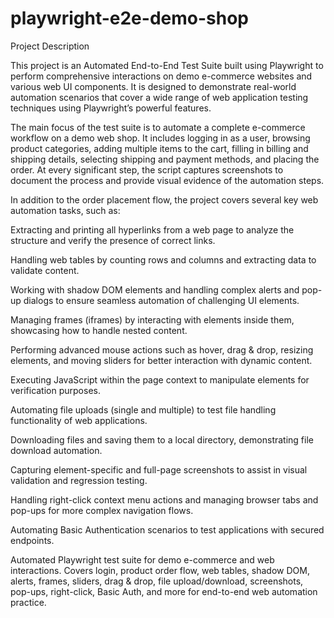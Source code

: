 # playwright-e2e-demo-shop
Project Description

This project is an Automated End-to-End Test Suite built using Playwright to perform comprehensive interactions on demo e-commerce websites and various web UI components. It is designed to demonstrate real-world automation scenarios that cover a wide range of web application testing techniques using Playwright’s powerful features.

The main focus of the test suite is to automate a complete e-commerce workflow on a demo web shop. It includes logging in as a user, browsing product categories, adding multiple items to the cart, filling in billing and shipping details, selecting shipping and payment methods, and placing the order. At every significant step, the script captures screenshots to document the process and provide visual evidence of the automation steps.

In addition to the order placement flow, the project covers several key web automation tasks, such as:

Extracting and printing all hyperlinks from a web page to analyze the structure and verify the presence of correct links.

Handling web tables by counting rows and columns and extracting data to validate content.

Working with shadow DOM elements and handling complex alerts and pop-up dialogs to ensure seamless automation of challenging UI elements.

Managing frames (iframes) by interacting with elements inside them, showcasing how to handle nested content.

Performing advanced mouse actions such as hover, drag & drop, resizing elements, and moving sliders for better interaction with dynamic content.

Executing JavaScript within the page context to manipulate elements for verification purposes.

Automating file uploads (single and multiple) to test file handling functionality of web applications.

Downloading files and saving them to a local directory, demonstrating file download automation.

Capturing element-specific and full-page screenshots to assist in visual validation and regression testing.

Handling right-click context menu actions and managing browser tabs and pop-ups for more complex navigation flows.

Automating Basic Authentication scenarios to test applications with secured endpoints.

Automated Playwright test suite for demo e-commerce and web interactions. Covers login, product order flow, web tables, shadow DOM, alerts, frames, sliders, drag &amp; drop, file upload/download, screenshots, pop-ups, right-click, Basic Auth, and more for end-to-end web automation practice.
